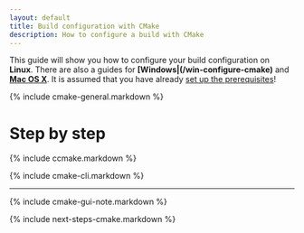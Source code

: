 ```yaml
---
layout: default
title: Build configuration with CMake
description: How to configure a build with CMake
---
```


This guide will show you how to configure your build configuration on **Linux**. There are also a guides for **[Windows|(/win-configure-cmake)** and **[Mac OS X](/mac-configure-cmake)**. It is assumed that you have already [set up the prerequisites](/prerequisites-redirect)!

{% include cmake-general.markdown %}

# Step by step

{% include ccmake.markdown %}

{% include cmake-cli.markdown %}

----

{% include cmake-gui-note.markdown %}

{% include next-steps-cmake.markdown %}
